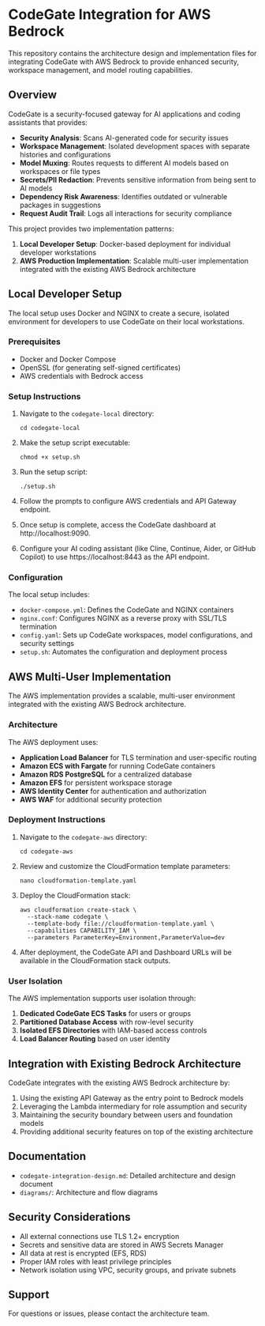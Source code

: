 # CodeGate Integration for AWS Bedrock

This repository contains the architecture design and implementation files for integrating CodeGate with AWS Bedrock to provide enhanced security, workspace management, and model routing capabilities.

## Overview

CodeGate is a security-focused gateway for AI applications and coding assistants that provides:

- **Security Analysis**: Scans AI-generated code for security issues
- **Workspace Management**: Isolated development spaces with separate histories and configurations
- **Model Muxing**: Routes requests to different AI models based on workspaces or file types
- **Secrets/PII Redaction**: Prevents sensitive information from being sent to AI models
- **Dependency Risk Awareness**: Identifies outdated or vulnerable packages in suggestions
- **Request Audit Trail**: Logs all interactions for security compliance

This project provides two implementation patterns:

1. **Local Developer Setup**: Docker-based deployment for individual developer workstations
2. **AWS Production Implementation**: Scalable multi-user implementation integrated with the existing AWS Bedrock architecture

## Local Developer Setup

The local setup uses Docker and NGINX to create a secure, isolated environment for developers to use CodeGate on their local workstations.

### Prerequisites

- Docker and Docker Compose
- OpenSSL (for generating self-signed certificates)
- AWS credentials with Bedrock access

### Setup Instructions

1. Navigate to the `codegate-local` directory:
   ```
   cd codegate-local
   ```

2. Make the setup script executable:
   ```
   chmod +x setup.sh
   ```

3. Run the setup script:
   ```
   ./setup.sh
   ```

4. Follow the prompts to configure AWS credentials and API Gateway endpoint.

5. Once setup is complete, access the CodeGate dashboard at http://localhost:9090.

6. Configure your AI coding assistant (like Cline, Continue, Aider, or GitHub Copilot) to use https://localhost:8443 as the API endpoint.

### Configuration

The local setup includes:

- `docker-compose.yml`: Defines the CodeGate and NGINX containers
- `nginx.conf`: Configures NGINX as a reverse proxy with SSL/TLS termination
- `config.yaml`: Sets up CodeGate workspaces, model configurations, and security settings
- `setup.sh`: Automates the configuration and deployment process

## AWS Multi-User Implementation

The AWS implementation provides a scalable, multi-user environment integrated with the existing AWS Bedrock architecture.

### Architecture

The AWS deployment uses:

- **Application Load Balancer** for TLS termination and user-specific routing
- **Amazon ECS with Fargate** for running CodeGate containers
- **Amazon RDS PostgreSQL** for a centralized database
- **Amazon EFS** for persistent workspace storage
- **AWS Identity Center** for authentication and authorization
- **AWS WAF** for additional security protection

### Deployment Instructions

1. Navigate to the `codegate-aws` directory:
   ```
   cd codegate-aws
   ```

2. Review and customize the CloudFormation template parameters:
   ```
   nano cloudformation-template.yaml
   ```

3. Deploy the CloudFormation stack:
   ```
   aws cloudformation create-stack \
     --stack-name codegate \
     --template-body file://cloudformation-template.yaml \
     --capabilities CAPABILITY_IAM \
     --parameters ParameterKey=Environment,ParameterValue=dev
   ```

4. After deployment, the CodeGate API and Dashboard URLs will be available in the CloudFormation stack outputs.

### User Isolation

The AWS implementation supports user isolation through:

1. **Dedicated CodeGate ECS Tasks** for users or groups
2. **Partitioned Database Access** with row-level security
3. **Isolated EFS Directories** with IAM-based access controls
4. **Load Balancer Routing** based on user identity

## Integration with Existing Bedrock Architecture

CodeGate integrates with the existing AWS Bedrock architecture by:

1. Using the existing API Gateway as the entry point to Bedrock models
2. Leveraging the Lambda intermediary for role assumption and security
3. Maintaining the security boundary between users and foundation models
4. Providing additional security features on top of the existing architecture

## Documentation

- `codegate-integration-design.md`: Detailed architecture and design document
- `diagrams/`: Architecture and flow diagrams

## Security Considerations

- All external connections use TLS 1.2+ encryption
- Secrets and sensitive data are stored in AWS Secrets Manager
- All data at rest is encrypted (EFS, RDS)
- Proper IAM roles with least privilege principles
- Network isolation using VPC, security groups, and private subnets

## Support

For questions or issues, please contact the architecture team.
